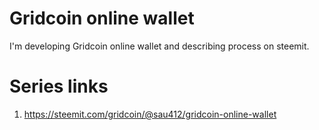 # Gridcoin online wallet
I'm developing Gridcoin online wallet and describing process on steemit.

# Series links
1. https://steemit.com/gridcoin/@sau412/gridcoin-online-wallet

